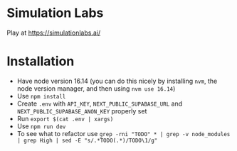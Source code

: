 # Simulation Labs

Play at https://simulationlabs.ai/

# Installation

- Have node version 16.14 (you can do this nicely by installing `nvm`, the node version manager, and then using `nvm use 16.14`)
- Use `npm install`
- Create `.env` with `API_KEY`, `NEXT_PUBLIC_SUPABASE_URL` and `NEXT_PUBLIC_SUPABASE_ANON_KEY` properly set
- Run `export $(cat .env | xargs)`
- Use `npm run dev`
- To see what to refactor use `grep -rni "TODO" * | grep -v node_modules | grep High | sed -E "s/.*TODO(.*)/TODO\1/g"`
